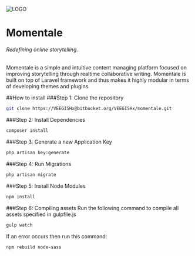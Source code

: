 ![LOGO](https://res.cloudinary.com/xdisrupt/image/upload/v1502990223/creativemauritius.com/momentale_logo.png)
# Momentale 
###### Redefining online storytelling.
Momentale is a simple and intuitive content managing platform focused on improving storytelling through realtime collaborative writing. Momentale is built on top of Laravel framework and thus makes it highly modular in terms of developing themes and plugins.

##How to install
###Step 1: Clone the repository
```bash
git clone https://VEEGISHx@bitbucket.org/VEEGISHx/momentale.git
```

###Step 2: Install Dependencies
```bash
composer install
```

###Step 3: Generate a new Application Key
```bash
php artisan key:generate
```

###Step 4: Run Migrations
```bash
php artisan migrate
```

###Step 5: Install Node Modules
```bash
npm install
```

###Step 6: Compiling assets
Run the following command to compile all assets specified in gulpfile.js
```bash
gulp watch
```

If an error occurs then run this command:

```bash
npm rebuild node-sass
```